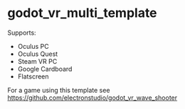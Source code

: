 # godot_vr_multi_template

Supports:
* Oculus PC
* Oculus Quest
* Steam VR PC
* Google Cardboard
* Flatscreen

For a game using this template see https://github.com/electronstudio/godot_vr_wave_shooter
